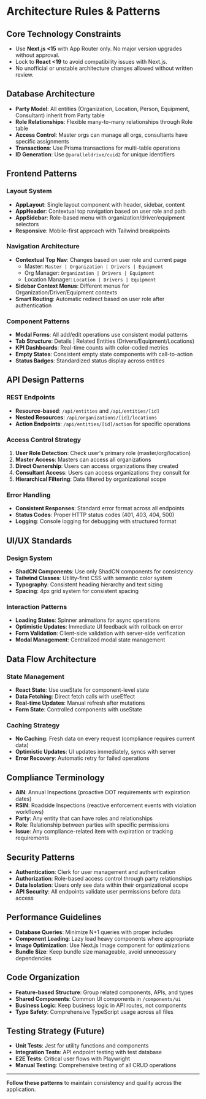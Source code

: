 # Architecture Rules & Patterns

## Core Technology Constraints

- Use **Next.js <15** with App Router only. No major version upgrades without approval.
- Lock to **React <19** to avoid compatibility issues with Next.js.
- No unofficial or unstable architecture changes allowed without written review.

## Database Architecture

- **Party Model**: All entities (Organization, Location, Person, Equipment, Consultant) inherit from Party table
- **Role Relationships**: Flexible many-to-many relationships through Role table
- **Access Control**: Master orgs can manage all orgs, consultants have specific assignments
- **Transactions**: Use Prisma transactions for multi-table operations
- **ID Generation**: Use `@paralleldrive/cuid2` for unique identifiers

## Frontend Patterns

### Layout System

- **AppLayout**: Single layout component with header, sidebar, content
- **AppHeader**: Contextual top navigation based on user role and path
- **AppSidebar**: Role-based menu with organization/driver/equipment selectors
- **Responsive**: Mobile-first approach with Tailwind breakpoints

### Navigation Architecture

- **Contextual Top Nav**: Changes based on user role and current page
  - Master: `Master | Organization | Drivers | Equipment`
  - Org Manager: `Organization | Drivers | Equipment`
  - Location Manager: `Location | Drivers | Equipment`
- **Sidebar Context Menus**: Different menus for Organization/Driver/Equipment contexts
- **Smart Routing**: Automatic redirect based on user role after authentication

### Component Patterns

- **Modal Forms**: All add/edit operations use consistent modal patterns
- **Tab Structure**: Details | Related Entities (Drivers/Equipment/Locations)
- **KPI Dashboards**: Real-time counts with color-coded metrics
- **Empty States**: Consistent empty state components with call-to-action
- **Status Badges**: Standardized status display across entities

## API Design Patterns

### REST Endpoints

- **Resource-based**: `/api/entities` and `/api/entities/[id]`
- **Nested Resources**: `/api/organizations/[id]/locations`
- **Action Endpoints**: `/api/entities/[id]/action` for specific operations

### Access Control Strategy

1. **User Role Detection**: Check user's primary role (master/org/location)
2. **Master Access**: Masters can access all organizations
3. **Direct Ownership**: Users can access organizations they created
4. **Consultant Access**: Users can access organizations they consult for
5. **Hierarchical Filtering**: Data filtered by organizational scope

### Error Handling

- **Consistent Responses**: Standard error format across all endpoints
- **Status Codes**: Proper HTTP status codes (401, 403, 404, 500)
- **Logging**: Console logging for debugging with structured format

## UI/UX Standards

### Design System

- **ShadCN Components**: Use only ShadCN components for consistency
- **Tailwind Classes**: Utility-first CSS with semantic color system
- **Typography**: Consistent heading hierarchy and text sizing
- **Spacing**: 4px grid system for consistent spacing

### Interaction Patterns

- **Loading States**: Spinner animations for async operations
- **Optimistic Updates**: Immediate UI feedback with rollback on error
- **Form Validation**: Client-side validation with server-side verification
- **Modal Management**: Centralized modal state management

## Data Flow Architecture

### State Management

- **React State**: Use useState for component-level state
- **Data Fetching**: Direct fetch calls with useEffect
- **Real-time Updates**: Manual refresh after mutations
- **Form State**: Controlled components with useState

### Caching Strategy

- **No Caching**: Fresh data on every request (compliance requires current data)
- **Optimistic Updates**: UI updates immediately, syncs with server
- **Error Recovery**: Automatic retry for failed operations

## Compliance Terminology

- **AIN**: Annual Inspections (proactive DOT requirements with expiration dates)
- **RSIN**: Roadside Inspections (reactive enforcement events with violation workflows)
- **Party**: Any entity that can have roles and relationships
- **Role**: Relationship between parties with specific permissions
- **Issue**: Any compliance-related item with expiration or tracking requirements

## Security Patterns

- **Authentication**: Clerk for user management and authentication
- **Authorization**: Role-based access control through party relationships
- **Data Isolation**: Users only see data within their organizational scope
- **API Security**: All endpoints validate user permissions before data access

## Performance Guidelines

- **Database Queries**: Minimize N+1 queries with proper includes
- **Component Loading**: Lazy load heavy components where appropriate
- **Image Optimization**: Use Next.js Image component for optimizations
- **Bundle Size**: Keep bundle size manageable, avoid unnecessary dependencies

## Code Organization

- **Feature-based Structure**: Group related components, APIs, and types
- **Shared Components**: Common UI components in `/components/ui`
- **Business Logic**: Keep business logic in API routes, not components
- **Type Safety**: Comprehensive TypeScript usage across all files

## Testing Strategy (Future)

- **Unit Tests**: Jest for utility functions and components
- **Integration Tests**: API endpoint testing with test database
- **E2E Tests**: Critical user flows with Playwright
- **Manual Testing**: Comprehensive testing of all CRUD operations

---

**Follow these patterns** to maintain consistency and quality across the application.
